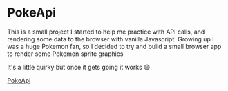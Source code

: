 # PokeApi
<p>This is a small project I started to help me practice with API calls, and rendering some data to the browser with vanilla Javascript. Growing up I was a huge Pokemon fan, so I decided to try and build a small browser app to render some Pokemon sprite graphics</p>
<p>It's a little quirky but once it gets going it works 😄</p>

<a href="https://mikecatrone.github.io/PokeApi/">PokeApi</a>
